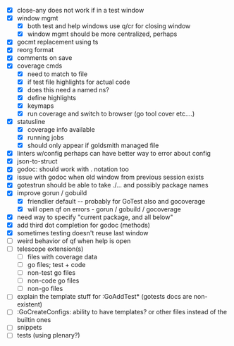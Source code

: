 - [x] close-any does not work if in a test window
- [x] window mgmt
  - [x] both test and help windows use q/cr for closing window
  - [x] window mgmt should be more centralized, perhaps
- [x] gocmt replacement using ts
- [x] reorg format
- [x] comments on save
- [x] coverage cmds
  - [x] need to match to file
  - [x] if test file highlights for actual code
  - [x] does this need a named ns?
  - [x] define highlights
  - [x] keymaps
  - [x] run coverage and switch to browser (go tool cover etc....)
- [x] statusline
  - [x] coverage info available
  - [x] running jobs
  - [x] should only appear if goldsmith managed file
- [x] linters w/config perhaps can have better way to error about config
- [x] json-to-struct
- [x] godoc: should work with . notation too
- [x] issue with godoc when old window from previous session exists
- [x] gotestrun should be able to take ./... and possibly package names
- [x] improve gorun / gobuild
  - [x] friendlier default -- probably for GoTest also and gocoverage
  - [x] will open qf on errors - gorun / gobuild / gocoverage
- [x] need way to specify "current package, and all below"
- [x] add third dot completion for godoc (methods)
- [x] sometimes testing doesn't reuse last window
- [ ] weird behavior of qf when help is open
- [ ] telescope extension(s)
  - [ ] files with coverage data
  - [ ] go files; test + code
  - [ ] non-test go files
  - [ ] non-code go files
  - [ ] non-go files
- [ ] explain the template stuff for :GoAddTest\* (gotests docs are non-existent)
- [ ] :GoCreateConfigs: ability to have templates? or other files instead of the builtin ones
- [ ] snippets
- [ ] tests (using plenary?)
